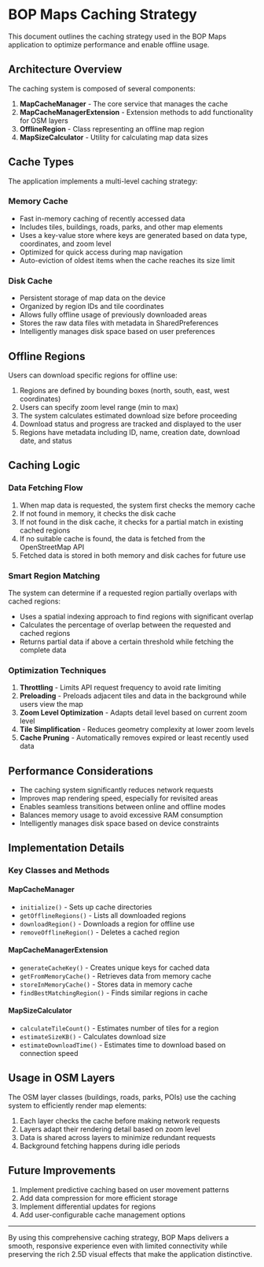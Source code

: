 # BOP Maps Caching Strategy

This document outlines the caching strategy used in the BOP Maps application to optimize performance and enable offline usage.

## Architecture Overview

The caching system is composed of several components:

1. **MapCacheManager** - The core service that manages the cache
2. **MapCacheManagerExtension** - Extension methods to add functionality for OSM layers
3. **OfflineRegion** - Class representing an offline map region
4. **MapSizeCalculator** - Utility for calculating map data sizes

## Cache Types

The application implements a multi-level caching strategy:

### Memory Cache

- Fast in-memory caching of recently accessed data
- Includes tiles, buildings, roads, parks, and other map elements
- Uses a key-value store where keys are generated based on data type, coordinates, and zoom level
- Optimized for quick access during map navigation
- Auto-eviction of oldest items when the cache reaches its size limit

### Disk Cache

- Persistent storage of map data on the device
- Organized by region IDs and tile coordinates
- Allows fully offline usage of previously downloaded areas
- Stores the raw data files with metadata in SharedPreferences
- Intelligently manages disk space based on user preferences

## Offline Regions

Users can download specific regions for offline use:

1. Regions are defined by bounding boxes (north, south, east, west coordinates)
2. Users can specify zoom level range (min to max)
3. The system calculates estimated download size before proceeding
4. Download status and progress are tracked and displayed to the user
5. Regions have metadata including ID, name, creation date, download date, and status

## Caching Logic

### Data Fetching Flow

1. When map data is requested, the system first checks the memory cache
2. If not found in memory, it checks the disk cache
3. If not found in the disk cache, it checks for a partial match in existing cached regions
4. If no suitable cache is found, the data is fetched from the OpenStreetMap API
5. Fetched data is stored in both memory and disk caches for future use

### Smart Region Matching

The system can determine if a requested region partially overlaps with cached regions:

- Uses a spatial indexing approach to find regions with significant overlap
- Calculates the percentage of overlap between the requested and cached regions
- Returns partial data if above a certain threshold while fetching the complete data

### Optimization Techniques

1. **Throttling** - Limits API request frequency to avoid rate limiting
2. **Preloading** - Preloads adjacent tiles and data in the background while users view the map
3. **Zoom Level Optimization** - Adapts detail level based on current zoom level
4. **Tile Simplification** - Reduces geometry complexity at lower zoom levels
5. **Cache Pruning** - Automatically removes expired or least recently used data

## Performance Considerations

- The caching system significantly reduces network requests
- Improves map rendering speed, especially for revisited areas
- Enables seamless transitions between online and offline modes
- Balances memory usage to avoid excessive RAM consumption
- Intelligently manages disk space based on device constraints

## Implementation Details

### Key Classes and Methods

#### MapCacheManager
- `initialize()` - Sets up cache directories
- `getOfflineRegions()` - Lists all downloaded regions
- `downloadRegion()` - Downloads a region for offline use
- `removeOfflineRegion()` - Deletes a cached region

#### MapCacheManagerExtension
- `generateCacheKey()` - Creates unique keys for cached data
- `getFromMemoryCache()` - Retrieves data from memory cache
- `storeInMemoryCache()` - Stores data in memory cache
- `findBestMatchingRegion()` - Finds similar regions in cache

#### MapSizeCalculator
- `calculateTileCount()` - Estimates number of tiles for a region
- `estimateSizeKB()` - Calculates download size
- `estimateDownloadTime()` - Estimates time to download based on connection speed

## Usage in OSM Layers

The OSM layer classes (buildings, roads, parks, POIs) use the caching system to efficiently render map elements:

1. Each layer checks the cache before making network requests
2. Layers adapt their rendering detail based on zoom level
3. Data is shared across layers to minimize redundant requests
4. Background fetching happens during idle periods

## Future Improvements

1. Implement predictive caching based on user movement patterns
2. Add data compression for more efficient storage
3. Implement differential updates for regions
4. Add user-configurable cache management options

---

By using this comprehensive caching strategy, BOP Maps delivers a smooth, responsive experience even with limited connectivity while preserving the rich 2.5D visual effects that make the application distinctive. 